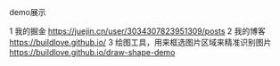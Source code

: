 demo展示

1 我的掘金 https://juejin.cn/user/3034307823951309/posts
2 我的博客 https://buildlove.github.io/
3 绘图工具，用来框选图片区域来精准识别图片 https://buildlove.github.io/draw-shape-demo
